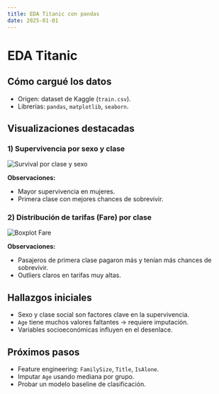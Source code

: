 ```yaml
---
title: EDA Titanic con pandas
date: 2025-01-01
---
```


# EDA Titanic

## Cómo cargué los datos
- Origen: dataset de Kaggle (`train.csv`).
- Librerías: `pandas`, `matplotlib`, `seaborn`.

## Visualizaciones destacadas

### 1) Supervivencia por sexo y clase
![Survival por clase y sexo](assets/img/titanic_survival.png)

**Observaciones:**
- Mayor supervivencia en mujeres.
- Primera clase con mejores chances de sobrevivir.

### 2) Distribución de tarifas (Fare) por clase
![Boxplot Fare](assets/img/titanic_fare.png)

**Observaciones:**
- Pasajeros de primera clase pagaron más y tenían más chances de sobrevivir.
- Outliers claros en tarifas muy altas.

## Hallazgos iniciales
- Sexo y clase social son factores clave en la supervivencia.
- `Age` tiene muchos valores faltantes → requiere imputación.
- Variables socioeconómicas influyen en el desenlace.

## Próximos pasos
- Feature engineering: `FamilySize`, `Title`, `IsAlone`.
- Imputar `Age` usando mediana por grupo.
- Probar un modelo baseline de clasificación.
